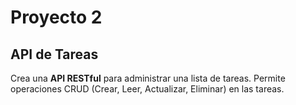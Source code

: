 # Proyecto 2

## API de Tareas

Crea una **API RESTful** para administrar una lista de tareas. Permite operaciones CRUD (Crear, Leer, Actualizar, Eliminar) en las tareas.
